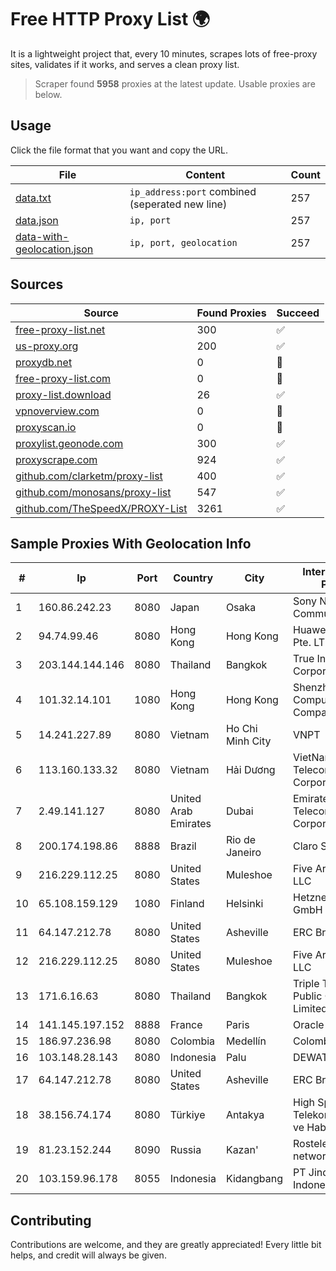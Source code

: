 
# Free HTTP Proxy List 🌍

It is a lightweight project that, every 10 minutes, scrapes lots of free-proxy sites, validates if it works, and serves a clean proxy list.


> Scraper found **5958** proxies at the latest update. Usable proxies are below.

## Usage

Click the file format that you want and copy the URL.


|File|Content|Count|
|----|-------|-----|
|[data.txt](https://raw.githubusercontent.com/themiralay/Proxy-List-World/master/data.txt)|`ip_address:port` combined (seperated new line)|257|
|[data.json](https://raw.githubusercontent.com/themiralay/Proxy-List-World/master/data.json)|`ip, port`|257|
|[data-with-geolocation.json](https://raw.githubusercontent.com/themiralay/Proxy-List-World/master/data-with-geolocation.json)|`ip, port, geolocation`|257|

## Sources

|Source|Found Proxies|Succeed|
|------|-------------|-------|
|[free-proxy-list.net](https://free-proxy-list.net)|300|✅|
|[us-proxy.org](https://www.us-proxy.org)|200|✅|
|[proxydb.net](http://proxydb.net)|0|🚫|
|[free-proxy-list.com](https://free-proxy-list.com/?page=&port=&type%5B%5D=http&type%5B%5D=https&up_time=0&search=Search)|0|🚫|
|[proxy-list.download](https://www.proxy-list.download/HTTP)|26|✅|
|[vpnoverview.com](https://vpnoverview.com/privacy/anonymous-browsing/free-proxy-servers)|0|🚫|
|[proxyscan.io](https://www.proxyscan.io)|0|🚫|
|[proxylist.geonode.com](https://proxylist.geonode.com/api/proxy-list?limit=300&page=1&sort_by=lastChecked&sort_type=desc&protocols=http,https)|300|✅|
|[proxyscrape.com](https://api.proxyscrape.com/v2/?request=displayproxies&protocol=http&timeout=10000&country=all&ssl=all&anonymity=all)|924|✅|
|[github.com/clarketm/proxy-list](https://raw.githubusercontent.com/clarketm/proxy-list/master/proxy-list-raw.txt)|400|✅|
|[github.com/monosans/proxy-list](https://raw.githubusercontent.com/monosans/proxy-list/main/proxies/http.txt)|547|✅|
|[github.com/TheSpeedX/PROXY-List](https://raw.githubusercontent.com/TheSpeedX/PROXY-List/master/http.txt)|3261|✅|


## Sample Proxies With Geolocation Info

|#|Ip|Port|Country|City|Internet Service Provider|
|-|--|----|-------|----|-------------------------|
|1|160.86.242.23|8080|Japan|Osaka|Sony Network Communications Inc|
|2|94.74.99.46|8080|Hong Kong|Hong Kong|Huawei International Pte. LTD|
|3|203.144.144.146|8080|Thailand|Bangkok|True Internet Corporation CO. Ltd.|
|4|101.32.14.101|1080|Hong Kong|Hong Kong|Shenzhen Tencent Computer Systems Company Limited|
|5|14.241.227.89|8080|Vietnam|Ho Chi Minh City|VNPT|
|6|113.160.133.32|8080|Vietnam|Hải Dương|VietNam Post and Telecom Corporation|
|7|2.49.141.127|8080|United Arab Emirates|Dubai|Emirates Telecommunications Corporation|
|8|200.174.198.86|8888|Brazil|Rio de Janeiro|Claro S.A|
|9|216.229.112.25|8080|United States|Muleshoe|Five Area Systems, LLC|
|10|65.108.159.129|1080|Finland|Helsinki|Hetzner Online GmbH|
|11|64.147.212.78|8080|United States|Asheville|ERC Broadband|
|12|216.229.112.25|8080|United States|Muleshoe|Five Area Systems, LLC|
|13|171.6.16.63|8080|Thailand|Bangkok|Triple T Broadband Public Company Limited|
|14|141.145.197.152|8888|France|Paris|Oracle Corporation|
|15|186.97.236.98|8080|Colombia|Medellín|Colombia Móvil|
|16|103.148.28.143|8080|Indonesia|Palu|DEWATA|
|17|64.147.212.78|8080|United States|Asheville|ERC Broadband|
|18|38.156.74.174|8080|Türkiye|Antakya|High Speed Telekomunikasyon ve Hab. Hiz. Ltd. Sti.|
|19|81.23.152.244|8090|Russia|Kazan'|Rostelecom networks|
|20|103.159.96.178|8055|Indonesia|Kidangbang|PT Jinde Grup Indonesia|



## Contributing

Contributions are welcome, and they are greatly appreciated! Every
little bit helps, and credit will always be given.

